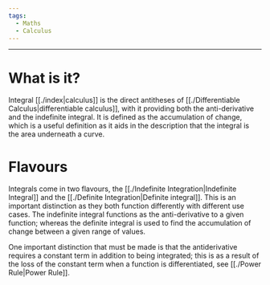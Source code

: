 ```yaml
---
tags:
  - Maths
  - Calculus
---
```

---  
  
# What is it?  
  
Integral [[./index|calculus]] is the direct antitheses of [[./Differentiable Calculus|differentiable calculus]], with it providing both the anti-derivative and the indefinite integral. It is defined as the accumulation of change, which is a useful definition as it aids in the description that the integral is the area underneath a curve.   
  
# Flavours   
  
Integrals come in two flavours, the [[./Indefinite Integration|Indefinite Integral]] and the [[./Definite Integration|Definite integral]]. This is an important distinction as they both function differently with different use cases. The indefinite integral functions as the anti-derivative to a given function; whereas the definite integral is used to find the accumulation of change between a given range of values.   
  
One important distinction that must be made is that the antiderivative requires a constant term in addition to being integrated; this is as a result of the loss of the constant term when a function is differentiated, see [[./Power Rule|Power Rule]].